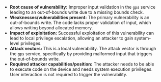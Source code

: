 - **Root cause of vulnerability:** Improper input validation in the `gps` service leading to an out-of-bounds write due to a missing bounds check.
- **Weaknesses/vulnerabilities present:** The primary vulnerability is an out-of-bounds write. The code lacks proper validation of input, which allows writing beyond allocated memory.
- **Impact of exploitation:** Successful exploitation of this vulnerability can lead to local privilege escalation, allowing an attacker to gain system-level privileges.
- **Attack vectors:** This is a local vulnerability. The attack vector is through the `gps` service, specifically by providing malformed input that triggers the out-of-bounds write.
- **Required attacker capabilities/position:** The attacker needs to be able to execute code on the device and needs system execution privileges. User interaction is not required to trigger the vulnerability.
